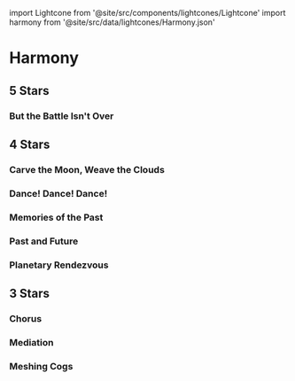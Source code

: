 import Lightcone from '@site/src/components/lightcones/Lightcone'
import harmony from '@site/src/data/lightcones/Harmony.json'

# Harmony

## 5 Stars

### But the Battle Isn't Over

<Lightcone lightcone="But the Battle Isn't Over" lightcones={harmony} />

## 4 Stars

### Carve the Moon, Weave the Clouds

<Lightcone lightcone="Carve the Moon, Weave the Clouds" lightcones={harmony} />

### Dance! Dance! Dance!

<Lightcone lightcone="Dance! Dance! Dance!" lightcones={harmony} />

### Memories of the Past

<Lightcone lightcone="Memories of the Past" lightcones={harmony} />

### Past and Future

<Lightcone lightcone="Past and Future" lightcones={harmony} />

### Planetary Rendezvous

<Lightcone lightcone="Planetary Rendezvous" lightcones={harmony} />

## 3 Stars

### Chorus

<Lightcone lightcone="Chorus" lightcones={harmony} />

### Mediation

<Lightcone lightcone="Mediation" lightcones={harmony} />

### Meshing Cogs

<Lightcone lightcone="Meshing Cogs" lightcones={harmony} />